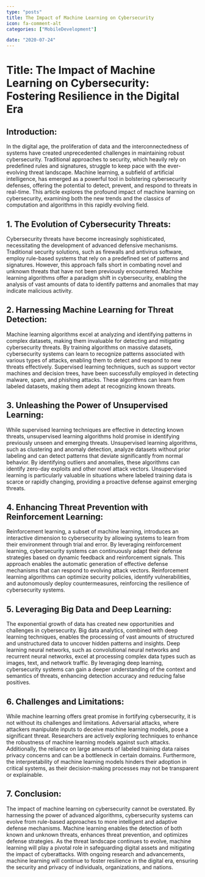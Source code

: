 ```yaml
---
type: "posts"
title: The Impact of Machine Learning on Cybersecurity
icon: fa-comment-alt
categories: ["MobileDevelopment"]

date: "2020-07-24"
---
```




# Title: The Impact of Machine Learning on Cybersecurity: Fostering Resilience in the Digital Era

## Introduction:

In the digital age, the proliferation of data and the interconnectedness of systems have created unprecedented challenges in maintaining robust cybersecurity. Traditional approaches to security, which heavily rely on predefined rules and signatures, struggle to keep pace with the ever-evolving threat landscape. Machine learning, a subfield of artificial intelligence, has emerged as a powerful tool in bolstering cybersecurity defenses, offering the potential to detect, prevent, and respond to threats in real-time. This article explores the profound impact of machine learning on cybersecurity, examining both the new trends and the classics of computation and algorithms in this rapidly evolving field.

## 1. The Evolution of Cybersecurity Threats:

Cybersecurity threats have become increasingly sophisticated, necessitating the development of advanced defensive mechanisms. Traditional security solutions, such as firewalls and antivirus software, employ rule-based systems that rely on a predefined set of patterns and signatures. However, this approach falls short in combating novel and unknown threats that have not been previously encountered. Machine learning algorithms offer a paradigm shift in cybersecurity, enabling the analysis of vast amounts of data to identify patterns and anomalies that may indicate malicious activity.

## 2. Harnessing Machine Learning for Threat Detection:

Machine learning algorithms excel at analyzing and identifying patterns in complex datasets, making them invaluable for detecting and mitigating cybersecurity threats. By training algorithms on massive datasets, cybersecurity systems can learn to recognize patterns associated with various types of attacks, enabling them to detect and respond to new threats effectively. Supervised learning techniques, such as support vector machines and decision trees, have been successfully employed in detecting malware, spam, and phishing attacks. These algorithms can learn from labeled datasets, making them adept at recognizing known threats.

## 3. Unleashing the Power of Unsupervised Learning:

While supervised learning techniques are effective in detecting known threats, unsupervised learning algorithms hold promise in identifying previously unseen and emerging threats. Unsupervised learning algorithms, such as clustering and anomaly detection, analyze datasets without prior labeling and can detect patterns that deviate significantly from normal behavior. By identifying outliers and anomalies, these algorithms can identify zero-day exploits and other novel attack vectors. Unsupervised learning is particularly valuable in situations where labeled training data is scarce or rapidly changing, providing a proactive defense against emerging threats.

## 4. Enhancing Threat Prevention with Reinforcement Learning:

Reinforcement learning, a subset of machine learning, introduces an interactive dimension to cybersecurity by allowing systems to learn from their environment through trial and error. By leveraging reinforcement learning, cybersecurity systems can continuously adapt their defense strategies based on dynamic feedback and reinforcement signals. This approach enables the automatic generation of effective defense mechanisms that can respond to evolving attack vectors. Reinforcement learning algorithms can optimize security policies, identify vulnerabilities, and autonomously deploy countermeasures, reinforcing the resilience of cybersecurity systems.

## 5. Leveraging Big Data and Deep Learning:

The exponential growth of data has created new opportunities and challenges in cybersecurity. Big data analytics, combined with deep learning techniques, enables the processing of vast amounts of structured and unstructured data to uncover hidden patterns and insights. Deep learning neural networks, such as convolutional neural networks and recurrent neural networks, excel at processing complex data types such as images, text, and network traffic. By leveraging deep learning, cybersecurity systems can gain a deeper understanding of the context and semantics of threats, enhancing detection accuracy and reducing false positives.

## 6. Challenges and Limitations:

While machine learning offers great promise in fortifying cybersecurity, it is not without its challenges and limitations. Adversarial attacks, where attackers manipulate inputs to deceive machine learning models, pose a significant threat. Researchers are actively exploring techniques to enhance the robustness of machine learning models against such attacks. Additionally, the reliance on large amounts of labeled training data raises privacy concerns and can be a bottleneck in certain domains. Furthermore, the interpretability of machine learning models hinders their adoption in critical systems, as their decision-making processes may not be transparent or explainable.

## 7. Conclusion:

The impact of machine learning on cybersecurity cannot be overstated. By harnessing the power of advanced algorithms, cybersecurity systems can evolve from rule-based approaches to more intelligent and adaptive defense mechanisms. Machine learning enables the detection of both known and unknown threats, enhances threat prevention, and optimizes defense strategies. As the threat landscape continues to evolve, machine learning will play a pivotal role in safeguarding digital assets and mitigating the impact of cyberattacks. With ongoing research and advancements, machine learning will continue to foster resilience in the digital era, ensuring the security and privacy of individuals, organizations, and nations.